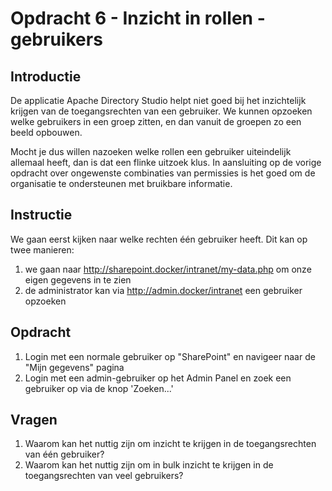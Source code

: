 # Opdracht 6 - Inzicht in rollen - gebruikers

## Introductie

De applicatie Apache Directory Studio helpt niet goed bij het inzichtelijk krijgen van de toegangsrechten van een
gebruiker. We kunnen opzoeken welke gebruikers in een groep zitten, en dan vanuit de groepen zo een beeld opbouwen.

Mocht je dus willen nazoeken welke rollen een gebruiker uiteindelijk allemaal heeft, dan is dat een flinke uitzoek klus.
In aansluiting op de vorige opdracht over ongewenste combinaties van permissies is het goed om de organisatie te
ondersteunen met bruikbare informatie.

## Instructie

We gaan eerst kijken naar welke rechten één gebruiker heeft. Dit kan op twee manieren:

1. we gaan naar http://sharepoint.docker/intranet/my-data.php om onze eigen gegevens in te zien
2. de administrator kan via http://admin.docker/intranet een gebruiker opzoeken

## Opdracht

1. Login met een normale gebruiker op "SharePoint" en navigeer naar de "Mijn gegevens" pagina
2. Login met een admin-gebruiker op het Admin Panel en zoek een gebruiker op via de knop 'Zoeken...'

## Vragen

1. Waarom kan het nuttig zijn om inzicht te krijgen in de toegangsrechten van één gebruiker?
2. Waarom kan het nuttig zijn om in bulk inzicht te krijgen in de toegangsrechten van veel gebruikers?
